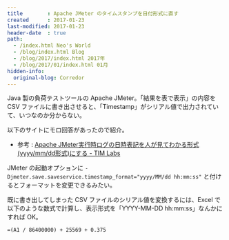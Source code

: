 ```yaml
---
title        : Apache JMeter のタイムスタンプを日付形式に直す
created      : 2017-01-23
last-modified: 2017-01-23
header-date  : true
path:
  - /index.html Neo's World
  - /blog/index.html Blog
  - /blog/2017/index.html 2017年
  - /blog/2017/01/index.html 01月
hidden-info:
  original-blog: Corredor
---
```


Java 製の負荷テストツールの Apache JMeter。「結果を表で表示」の内容を CSV ファイルに書き出させると、「Timestamp」がシリアル値で出力されていて、いつなのか分からない。

以下のサイトにモロ回答があったので紹介。

- 参考 : [Apache JMeter実行時ログの日時表記を人が見てわかる形式(yyyy/mm/dd形式)にする - TIM Labs](http://labs.timedia.co.jp/2012/04/jmeter-log-dateformat.html)

JMeter の起動オプションに `-Djmeter.save.saveservice.timestamp_format="yyyy/MM/dd hh:mm:ss"` と付けるとフォーマットを変更できるみたい。

既に書き出してしまった CSV ファイルのシリアル値を変換するには、Excel で以下のような数式で計算し、表示形式を「YYYY-MM-DD hh:mm:ss」なんかにすれば OK。

```vb
=(A1 / 86400000) + 25569 + 0.375
```
